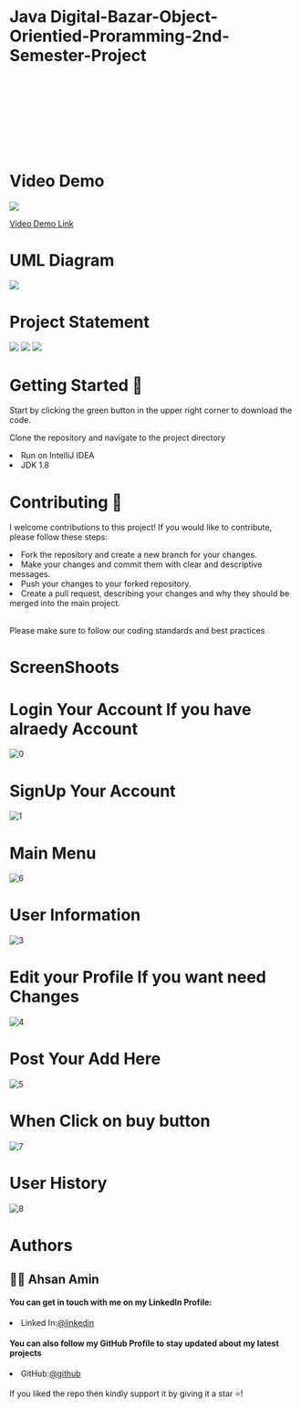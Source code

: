 # Java Digital-Bazar-Object-Orientied-Proramming-2nd-Semester-Project

#  <br />
# <br />
# Video Demo

<img src="https://img.shields.io/badge/YouTube-FF0000?style=for-the-badge&logo=youtube&logoColor=white">

<a href="https://www.youtube.com/watch?v=y0PmX2KlXVE&t=127s ">Video Demo Link</a>

# UML Diagram
<img src="./images/Digital_bazar_UML.png">

# Project Statement 
<img src="./images/Manual_1.png">
<img src="./images/Manual_2.png">
<img src="./images/Manual_3.png">

# Getting Started 🚀

Start by clicking the green button in the upper right corner to download the code.

Clone the repository and navigate to the project directory
<li>
Run on IntelliJ IDEA
</li>
<li>
JDK 1.8 
</li>
   
# Contributing 🤝

I welcome contributions to this project! If you would like to contribute, please follow these steps:

 <li> Fork the repository and create a new branch for your changes. </li>
  <li> Make your changes and commit them with clear and descriptive messages.  </li>
  <li>Push your changes to your forked repository.   </li>
  <li>Create a pull request, describing your changes and why they should be merged into the main project.  </li>
  <br>

Please make sure to follow our coding standards and best practices


# ScreenShoots
# Login Your Account If you have alraedy Account
![0](https://user-images.githubusercontent.com/97384975/180078646-2351f712-f728-494a-8c4b-c3dac61ff2e1.jpg) 

# SignUp Your Account
![1](https://user-images.githubusercontent.com/97384975/180079157-4b8e4e94-572a-4d74-9fb0-5cdbc9dce0ab.jpg)
 

 # Main Menu
 ![6](https://user-images.githubusercontent.com/97384975/180079306-5536ec97-544f-4ebd-9d7f-a290aa51c918.jpg) 

 # User Information
![3](https://user-images.githubusercontent.com/97384975/180079387-6434b9c8-8748-44e2-9bc5-08f1c5f0858d.jpg) 

 # Edit your Profile If you want need Changes 
![4](https://user-images.githubusercontent.com/97384975/180079450-4530c3d7-fffd-4bf5-a5cb-63909d9b068a.jpg) 
  
 # Post Your Add Here 
![5](https://user-images.githubusercontent.com/97384975/180079510-0e9a74a2-5c8f-46cc-b663-34945850facf.jpg) 

# When Click on buy button
![7](https://user-images.githubusercontent.com/97384975/180079752-25c89f5a-6013-46d1-b268-55b6d611a139.jpg)

 # User History
![8](https://user-images.githubusercontent.com/97384975/180079787-ddca36e2-7dad-4770-8701-64a18f232fae.jpg)



# Authors 
<h2>🧑🏻 Ahsan Amin </h2>
            <h4>You can get in touch with me on my LinkedIn Profile:</h4>
            <li >
				<label>Linked In:<label><a href="https://www.linkedin.com/in/ahsan-amin-/">@linkedin</a>
			</li>
            <h4>You can also follow my GitHub Profile to stay updated about my latest projects</h4>
			<li >
				<label>GitHub:<label><a href="https://github.com/Ahsan-Amin">@github</a>
			</li>
		<br>
 If you liked the repo then kindly support it by giving it a star ⭐!




